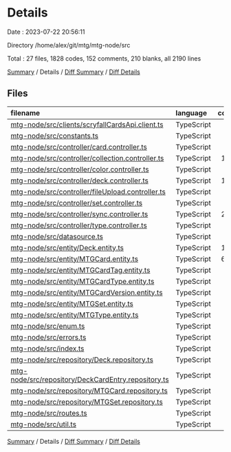 # Details

Date : 2023-07-22 20:56:11

Directory /home/alex/git/mtg/mtg-node/src

Total : 27 files,  1828 codes, 152 comments, 210 blanks, all 2190 lines

[Summary](results.md) / Details / [Diff Summary](diff.md) / [Diff Details](diff-details.md)

## Files
| filename | language | code | comment | blank | total |
| :--- | :--- | ---: | ---: | ---: | ---: |
| [mtg-node/src/clients/scryfallCardsApi.client.ts](/mtg-node/src/clients/scryfallCardsApi.client.ts) | TypeScript | 41 | 0 | 3 | 44 |
| [mtg-node/src/constants.ts](/mtg-node/src/constants.ts) | TypeScript | 5 | 0 | 0 | 5 |
| [mtg-node/src/controller/card.controller.ts](/mtg-node/src/controller/card.controller.ts) | TypeScript | 52 | 0 | 11 | 63 |
| [mtg-node/src/controller/collection.controller.ts](/mtg-node/src/controller/collection.controller.ts) | TypeScript | 116 | 0 | 16 | 132 |
| [mtg-node/src/controller/color.controller.ts](/mtg-node/src/controller/color.controller.ts) | TypeScript | 39 | 0 | 3 | 42 |
| [mtg-node/src/controller/deck.controller.ts](/mtg-node/src/controller/deck.controller.ts) | TypeScript | 139 | 0 | 15 | 154 |
| [mtg-node/src/controller/fileUpload.controller.ts](/mtg-node/src/controller/fileUpload.controller.ts) | TypeScript | 80 | 6 | 8 | 94 |
| [mtg-node/src/controller/set.controller.ts](/mtg-node/src/controller/set.controller.ts) | TypeScript | 16 | 19 | 3 | 38 |
| [mtg-node/src/controller/sync.controller.ts](/mtg-node/src/controller/sync.controller.ts) | TypeScript | 263 | 0 | 28 | 291 |
| [mtg-node/src/controller/type.controller.ts](/mtg-node/src/controller/type.controller.ts) | TypeScript | 16 | 0 | 1 | 17 |
| [mtg-node/src/datasource.ts](/mtg-node/src/datasource.ts) | TypeScript | 10 | 13 | 1 | 24 |
| [mtg-node/src/entity/Deck.entity.ts](/mtg-node/src/entity/Deck.entity.ts) | TypeScript | 182 | 0 | 19 | 201 |
| [mtg-node/src/entity/MTGCard.entity.ts](/mtg-node/src/entity/MTGCard.entity.ts) | TypeScript | 600 | 1 | 43 | 644 |
| [mtg-node/src/entity/MTGCardTag.entity.ts](/mtg-node/src/entity/MTGCardTag.entity.ts) | TypeScript | 11 | 0 | 5 | 16 |
| [mtg-node/src/entity/MTGCardType.entity.ts](/mtg-node/src/entity/MTGCardType.entity.ts) | TypeScript | 2 | 26 | 7 | 35 |
| [mtg-node/src/entity/MTGCardVersion.entity.ts](/mtg-node/src/entity/MTGCardVersion.entity.ts) | TypeScript | 5 | 87 | 7 | 99 |
| [mtg-node/src/entity/MTGSet.entity.ts](/mtg-node/src/entity/MTGSet.entity.ts) | TypeScript | 58 | 0 | 6 | 64 |
| [mtg-node/src/entity/MTGType.entity.ts](/mtg-node/src/entity/MTGType.entity.ts) | TypeScript | 10 | 0 | 3 | 13 |
| [mtg-node/src/enum.ts](/mtg-node/src/enum.ts) | TypeScript | 4 | 0 | 1 | 5 |
| [mtg-node/src/errors.ts](/mtg-node/src/errors.ts) | TypeScript | 5 | 0 | 0 | 5 |
| [mtg-node/src/index.ts](/mtg-node/src/index.ts) | TypeScript | 32 | 0 | 11 | 43 |
| [mtg-node/src/repository/Deck.repository.ts](/mtg-node/src/repository/Deck.repository.ts) | TypeScript | 16 | 0 | 3 | 19 |
| [mtg-node/src/repository/DeckCardEntry.repository.ts](/mtg-node/src/repository/DeckCardEntry.repository.ts) | TypeScript | 4 | 0 | 2 | 6 |
| [mtg-node/src/repository/MTGCard.repository.ts](/mtg-node/src/repository/MTGCard.repository.ts) | TypeScript | 42 | 0 | 2 | 44 |
| [mtg-node/src/repository/MTGSet.repository.ts](/mtg-node/src/repository/MTGSet.repository.ts) | TypeScript | 34 | 0 | 2 | 36 |
| [mtg-node/src/routes.ts](/mtg-node/src/routes.ts) | TypeScript | 42 | 0 | 9 | 51 |
| [mtg-node/src/util.ts](/mtg-node/src/util.ts) | TypeScript | 4 | 0 | 1 | 5 |

[Summary](results.md) / Details / [Diff Summary](diff.md) / [Diff Details](diff-details.md)